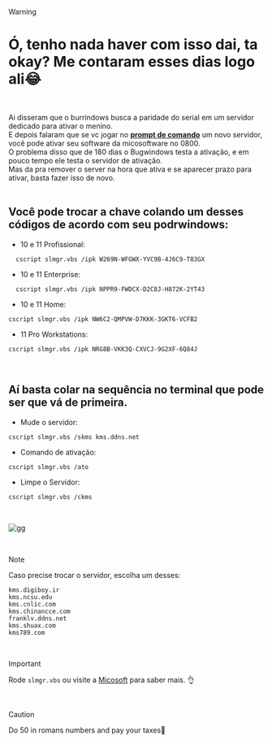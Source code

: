 > [!WARNING] 
> # Ó, tenho nada haver com isso dai, ta okay? Me contaram esses dias logo ali😂
<br>

Ai disseram que o burrindows busca a paridade do serial em um servidor dedicado para ativar o menino.<br>
E depois falaram que se vc jogar no **[prompt de comando](https://pt.wikihow.com/Executar-o-Prompt-de-Comando-como-Administrador-no-Windows)** um novo servidor, você pode ativar seu software da micosoftware no 0800. <br/>
O problema disso que de 180 dias o Bugwindows testa a ativação, e em pouco tempo ele testa o servidor de ativação. <br/>
Mas da pra remover o server na hora que ativa e se aparecer prazo para ativar, basta fazer isso de novo.
<br>
<br>


## Você pode trocar a chave colando um desses códigos de acordo com seu podrwindows: <br/>

  * 10 e 11 Profissional:
```
  cscript slmgr.vbs /ipk W269N-WFGWX-YVC9B-4J6C9-T83GX
```

  * 10 e 11 Enterprise:
```
  cscript slmgr.vbs /ipk NPPR9-FWDCX-D2C8J-H872K-2YT43
```

  * 10 e 11 Home:
```
cscript slmgr.vbs /ipk NW6C2-QMPVW-D7KKK-3GKT6-VCFB2
```

  * 11 Pro Workstations:
```
cscript slmgr.vbs /ipk NRG8B-VKK3Q-CXVCJ-9G2XF-6Q84J
```
<br>

## Aí basta colar na sequência no terminal que pode ser que vá de primeira.

  * Mude o servidor:
```
cscript slmgr.vbs /skms kms.ddns.net
```
  * Comando de ativação:
```
cscript slmgr.vbs /ato
```
  * Limpe o Servidor:
```
cscript slmgr.vbs /ckms
```
<br>
                
![gg](https://media.tenor.com/O7I6jP528WoAAAAi/potato-kawaii-potato.gif)

<br/>

>[!NOTE]
> Caso precise trocar o servidor, escolha um desses:
```
kms.digiboy.ir
kms.ncsu.edu
kms.cnlic.com
kms.chinancce.com
franklv.ddns.net
kms.shuax.com
kms789.com
```
<br>

>[!IMPORTANT]
> Rode ```slmgr.vbs``` ou visite a [Micosoft](https://learn.microsoft.com/pt-br/windows-server/get-started/kms-client-activation-keys?tabs=server2025%2Cwindows1110ltsc%2Cversion1803%2Cwindows81) para saber mais. 👌


<br>

> [!CAUTION] 
> Do 50 in romans numbers and pay your taxes🤣
